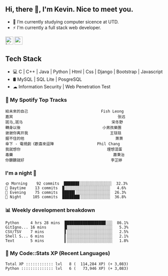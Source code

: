 ## Hi, there 👋, I'm Kevin. Nice to meet you.

- 🌱 I’m currently studying computer sicence at UTD.
- ⚡ I'm currently a full stack web developer.

<a href="https://www.linkedin.com/in/kevin12686/"><img alt="LinkedIn" src="https://img.shields.io/badge/linkedin%20-%230077B5.svg?&style=for-the-badge&logo=linkedin&logoColor=white" height=25></a>
<a href="https://www.instagram.com/kevin12686/"><img src="https://img.shields.io/badge/instagram-3f729b?&style=for-the-badge&logo=instagram&logoColor=white" height=25></a>

## Tech Stack

* 💻 C | C++ | Java | Python | Html | Css | Django | Bootstrap | Javascript
* 🛢️ MySQL | SQL Lite | PosgreSQL
* ☁ Information Security | Web Penetration Test

### 🎵 My Spotify Top Tracks

<!-- spotify start -->

```text
給未來的自己                                Fish Leong
嘉宾                                              张远
斑马,斑马                                       宋冬野
轉身以後                                    小男孩樂團
谢谢你离开我                                    王铥铥
握不住的他                                        萧萧
傘下 - 電視劇《歡喜來逗陣                   Phil Chang
我就想你                                      理想混蛋
毒藥                                            蕭秉治
你聽聽就好                                      李芷婷
```

<!-- spotify end -->

### I'm a night 🦉

<!-- early_bird start -->

```text
🌞 Morning    92 commits  ██████▊░░░░░░░░░░░░░░  32.3%
🌆 Daytime    13 commits  ▉░░░░░░░░░░░░░░░░░░░░   4.6%
🌃 Evening    75 commits  █████▌░░░░░░░░░░░░░░░  26.3%
🌙 Night     105 commits  ███████▋░░░░░░░░░░░░░  36.8%
```

<!-- early_bird end -->

### 📊 Weekly development breakdown

<!-- code_time start -->

```text
Python     4 hrs 28 mins  ██████████████████░░░  86.1%
GitIgno... 16 mins        █░░░░░░░░░░░░░░░░░░░░   5.3%
CSV/TSV    7 mins         ▌░░░░░░░░░░░░░░░░░░░░   2.5%
Shell S... 6 mins         ▍░░░░░░░░░░░░░░░░░░░░   2.1%
Text       5 mins         ▍░░░░░░░░░░░░░░░░░░░░   1.8%
```

<!-- code_time end -->

### 🧰 My Code::Stats XP (Recent Languages)

<!-- codestats start -->

```text
Total XP :::::::::::: lvl   8 (  114,284 XP) (+ 3,083)
Python :::::::::::::: lvl   6 (   73,946 XP) (+ 3,083)
```

<!-- codestats end -->
